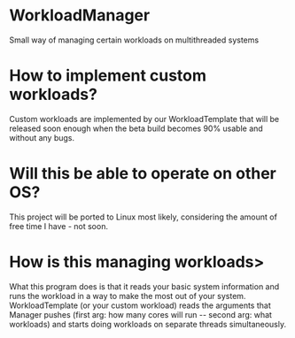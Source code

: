# WorkloadManager
Small way of managing certain workloads on multithreaded systems

# How to implement custom workloads?
Custom workloads are implemented by our WorkloadTemplate that will be released soon enough when the beta build 
becomes 90% usable and without any bugs.

# Will this be able to operate on other OS?
This project will be ported to Linux most likely, considering the amount of free time I have - not soon.

# How is this managing workloads>
What this program does is that it reads your basic system information and runs the workload in a way to make the most
out of your system. WorkloadTemplate (or your custom workload) reads the arguments that Manager pushes (first arg: how
many cores will run -- second arg: what workloads) and starts doing workloads on separate threads simultaneously.
